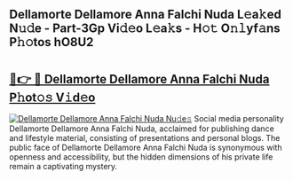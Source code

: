 ## Dellamorte Dellamore Anna Falchi Nuda L𝚎a𝚔ed N𝚞𝚍e - Part-3Gp Vi𝚍𝚎o L𝚎a𝚔s - H𝚘𝚝 O𝚗𝚕yf𝚊ns P𝚑𝚘tos hO8U2

# <h2><a href="http://kfdj68.oniu.top/?m=Dellamorte+Dellamore+Anna+Falchi+Nuda">🔗👉 🔴 Dellamorte Dellamore Anna Falchi Nuda P𝚑ot𝚘𝚜 V𝚒d𝚎o</a></h2>

[![Dellamorte Dellamore Anna Falchi Nuda Nu𝚍e𝚜](https://i.imgur.com/0qMVB7G.gif)](http://kfdj68.oniu.top/?m=Dellamorte+Dellamore+Anna+Falchi+Nuda)
Social media personality Dellamorte Dellamore Anna Falchi Nuda, acclaimed for publishing dance and lifestyle material, consisting of presentations and personal blogs. The public face of Dellamorte Dellamore Anna Falchi Nuda is synonymous with openness and accessibility, but the hidden dimensions of his private life remain a captivating mystery.  
